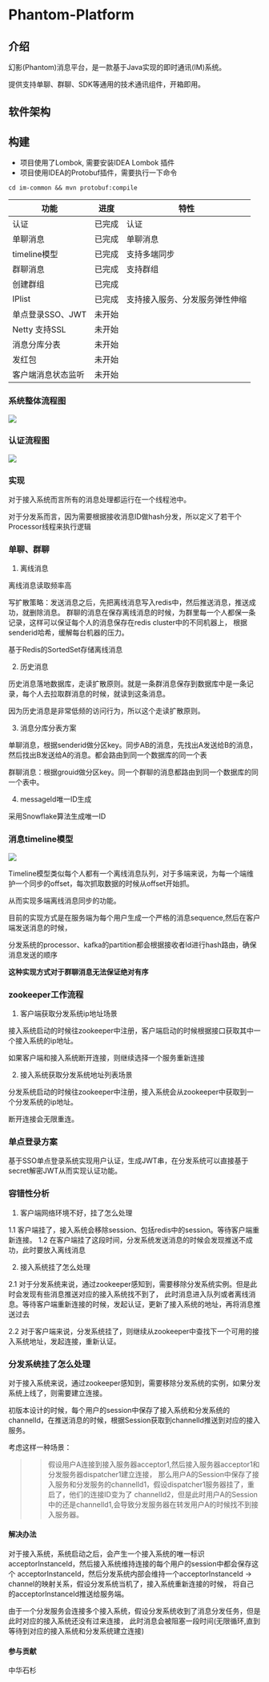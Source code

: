 # Phantom-Platform

## 介绍
幻影(Phantom)消息平台，是一款基于Java实现的即时通讯(IM)系统。

提供支持单聊、群聊、SDK等通用的技术通讯组件，开箱即用。

## 软件架构

## 构建

- 项目使用了Lombok, 需要安装IDEA Lombok 插件
- 项目使用IDEA的Protobuf插件，需要执行一下命令


```
cd im-common && mvn protobuf:compile
```

| 功能 | 进度 | 特性 | 
| --- | --- | --- | 
| 认证 | 已完成 | 认证 |
| 单聊消息 | 已完成 |  单聊消息
| timeline模型 | 已完成 | 支持多端同步 |  
| 群聊消息 | 已完成 | 支持群组 |
| 创建群组 | 已完成 |   | 
| IPlist | 已完成 |  支持接入服务、分发服务弹性伸缩 | 
| 单点登录SSO、JWT | 未开始| 
| Netty 支持SSL | 未开始 | 
| 消息分库分表 | 未开始 |
| 发红包 | 未开始 |
| 客户端消息状态监听 | 未开始 | 
  

### 系统整体流程图
![](http://assets.processon.com/chart_image/5db6cb2ce4b0335f1e4338ef.png)

### 认证流程图

![](http://assets.processon.com/chart_image/5dc53e6ce4b005b5778bd235.png)

### 实现

对于接入系统而言所有的消息处理都运行在一个线程池中。

对于分发系而言，因为需要根据接收消息ID做hash分发，所以定义了若干个Processor线程来执行逻辑


### 单聊、群聊

1. 离线消息

离线消息读取频率高

写扩散策略：发送消息之后，先把离线消息写入redis中，然后推送消息，推送成功，就删除消息。
群聊的消息在保存离线消息的时候，为群里每一个人都保一条记录，这样可以保证每个人的消息保存在redis cluster中的不同机器上，
根据senderid哈希，缓解每台机器的压力。

基于Redis的SortedSet存储离线消息


2. 历史消息

历史消息落地数据库，走读扩散原则。就是一条群消息保存到数据库中是一条记录，每个人去拉取群消息的时候，就读到这条消息。

因为历史消息是非常低频的访问行为，所以这个走读扩散原则。

3. 消息分库分表方案

单聊消息，根据senderid做分区key。同步AB的消息，先找出A发送给B的消息，然后找出B发送给A的消息。都会路由到同一个数据库的同一个表

群聊消息：根据grouid做分区key。同一个群聊的消息都路由到同一个数据库的同一个表中。

4. messageId唯一ID生成

采用Snowflake算法生成唯一ID

### 消息timeline模型

![](http://assets.processon.com/chart_image/5dc905e1e4b0ffd214440983.png)

Timeline模型类似每个人都有一个离线消息队列，对于多端来说，为每一个端维护一个同步的offset，每次抓取数据的时候从offset开始抓。

从而实现多端离线消息同步的功能。


目前的实现方式是在服务端为每个用户生成一个严格的消息sequence,然后在客户端发送消息的时候，

分发系统的processor、kafka的partition都会根据接收者Id进行hash路由，确保消息发送的顺序

**这种实现方式对于群聊消息无法保证绝对有序**


### zookeeper工作流程

1. 客户端获取分发系统ip地址场景

接入系统启动的时候往zookeeper中注册，客户端启动的时候根据接口获取其中一个接入系统的ip地址。

如果客户端和接入系统断开连接，则继续选择一个服务重新连接


2. 接入系统获取分发系统地址列表场景

分发系统启动的时候往zookeeper中注册，接入系统会从zookeeper中获取到一个分发系统的ip地址。

断开连接会无限重连。


### 单点登录方案

基于SSO单点登录系统实现用户认证，生成JWT串，在分发系统可以直接基于secret解密JWT从而实现认证功能。

### 容错性分析

1. 客户端网络环境不好，挂了怎么处理

1.1 客户端挂了，接入系统会移除session、包括redis中的session。等待客户端重新连接。
1.2 在客户端挂了这段时间，分发系统发送消息的时候会发现推送不成功，此时要放入离线消息


2. 接入系统挂了怎么处理


2.1 对于分发系统来说，通过zookeeper感知到，需要移除分发系统实例。但是此时会发现有些消息推送对应的接入系统找不到了，
此时消息进入队列或者离线消息。等待客户端重新连接的时候，发起认证，更新了接入系统的地址，再将消息推送过去

2.2 对于客户端来说，分发系统挂了，则继续从zookeeper中查找下一个可用的接入系统地址，发起连接，重新认证。



### 分发系统挂了怎么处理

对于接入系统来说，通过zookeeper感知到，需要移除分发系统的实例，如果分发系统上线了，则需要建立连接。

初版本设计的时候，每个用户的session中保存了接入系统和分发系统的channelId，在推送消息的时候，根据Session获取到channelId推送到对应的接入服务。

考虑这样一种场景：

>> 假设用户A连接到接入服务器acceptor1,然后接入服务器acceptor1和分发服务器dispatcher1建立连接，
那么用户A的Session中保存了接入服务和分发服务的channelId1，假设dispatcher1服务器挂了，重启了，他们的连接ID变为了
channelId2，但是此时用户A的Session中的还是channelId1,会导致分发服务器在转发用户A的时候找不到接入服务器。

#### 解决办法
  
对于接入系统，系统启动之后，会产生一个接入系统的唯一标识acceptorInstanceId，然后接入系统维持连接的每个用户的session中都会保存这个
acceptorInstanceId，然后分发系统内部会维持一个acceptorInstanceId -> channel的映射关系，假设分发系统当机了，接入系统重新连接的时候，
将自己的acceptorInstanceId推送给服务端。

由于一个分发服务会连接多个接入系统，假设分发系统收到了消息分发任务，但是此时对应的接入系统还没有过来连接，
此时消息会被阻塞一段时间(无限循环,直到等待到对应的接入系统和分发系统建立连接)



#### 参与贡献

中华石杉

